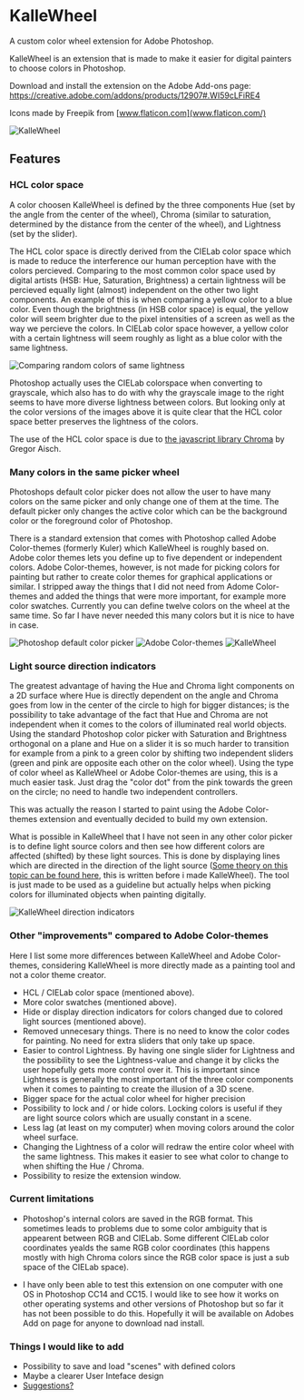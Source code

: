 # KalleWheel
A custom color wheel extension for Adobe Photoshop.

KalleWheel is an extension that is
made to make it easier for digital painters to choose colors in
Photoshop.

Download and install the extension on the Adobe Add-ons page: https://creative.adobe.com/addons/products/12907#.WI59cLFiRE4

Icons made by Freepik from [www.flaticon.com](www.flaticon.com/)

![](doc_images/kallewheel_1.png "KalleWheel")

## Features

### HCL color space

A color choosen KalleWheel is defined by the three components Hue (set by the angle from the center of the wheel), Chroma (similar to saturation, determined by the distance from the center of the wheel), and Lightness (set by the slider).

The HCL color space is directly derived from the CIELab color space which is made to reduce the interference our human perception have with the colors percieved. Comparing to the most common color space used by digital artists (HSB: Hue, Saturation, Brightness) a certain lightness will be percieved equally light (almost) independent on the other two light components. An example of this is when comparing a yellow color to a blue color. Even though the brightness (in HSB color space) is equal, the yellow color will seem brighter due to the pixel intensities of a screen as well as the way we percieve the colors. In CIELab color space however, a yellow color with a certain lightness will seem roughly as light as a blue color with the same lightness.

![](doc_images/random_colors.png "Comparing random colors of same lightness")

Photoshop actually uses the CIELab colorspace when converting to grayscale, which also has to do with why the grayscale image to the right seems to have more diverse lightness between colors. But looking only at the color versions of the images above it is quite clear that the HCL color space better preserves the lightness of the colors. 

The use of the HCL color space is due to [the javascript library Chroma](https://github.com/gka/chroma.js/) by Gregor Aisch.

### Many colors in the same picker wheel

Photoshops default color picker does not allow the user to have many colors on the same picker and only change one of them at the time. The default picker only changes the active color which can be the background color or the foreground color of Photoshop.

There is a standard extension that comes with Photoshop called Adobe Color-themes (formerly Kuler) which KalleWheel is roughly based on. Adobe color themes lets you define up to five dependent or independent colors. Adobe Color-themes, however, is not made for picking colors for painting but rather to create color themes for graphical applications or similar. I stripped away the things that I did not need from Adome Color-themes and added the things that were more important, for example more color swatches. Currently you can define twelve colors on the wheel at the same time. So far I have never needed this many colors but it is nice to have in case.

![](doc_images/swatches1.png "Photoshop default color picker")
![](doc_images/swatches2.png "Adobe Color-themes")
![](doc_images/swatches3.png "KalleWheel")

### Light source direction indicators

The greatest advantage of having the Hue and Chroma light components on a 2D surface where Hue is directly dependent on the angle and Chroma goes from low in the center of the circle to high for bigger distances; is the possibility to take advantage of the fact that Hue and Chroma are not independent when it comes to the colors of illuminated real world objects. Using the standard Photoshop color picker with Saturation and Brightness orthogonal on a plane and Hue on a slider it is so much harder to transition for example from a pink to a green color by shifting two independent sliders (green and pink are opposite each other on the color wheel). Using the type of color wheel as KalleWheel or Adobe Color-themes are using, this is a much easier task. Just drag the "color dot" from the pink towards the green on the circle; no need to handle two independent controllers.

This was actually the reason I started to paint using the Adobe Color-themes extension and eventually decided to build my own extension.

What is possible in KalleWheel that I have not seen in any other color picker is to define light source colors and then see how different colors are affected (shifted) by these light sources. This is done by displaying lines which are directed in the direction of the light source ([Some theory on this topic can be found here](http://kbladin.se/tools/color_changes.php), this is written before i made KalleWheel). The tool is just made to be used as a guideline but actually helps when picking colors for illuminated objects when painting digitally.

![](doc_images/directions.png "KalleWheel direction indicators")

### Other "improvements" compared to Adobe Color-themes

Here I list some more differences between KalleWheel and Adobe Color-themes, considering KalleWheel is more directly made as a painting tool and not a color theme creator.

* HCL / CIELab color space (mentioned above).
* More color swatches (mentioned above).
* Hide or display direction indicators for colors changed due to colored light sources (mentioned above).
* Removed unnecesary things. There is no need to know the color codes for painting. No need for extra sliders that only take up space.
* Easier to control Lightness. By having one single slider for Lightness and the possibility to see the Lightness-value and change it by clicks the user hopefully gets more control over it. This is important since Lightness is generally the most important of the three color components when it comes to painting to create the illusion of a 3D scene.
* Bigger space for the actual color wheel for higher precision
* Possibility to lock and / or hide colors. Locking colors is useful if they are light source colors which are usually constant in a scene.
* Less lag (at least on my computer) when moving colors around the color wheel surface.
* Changing the Lightness of a color will redraw the entire color wheel with the same lightness. This makes it easier to see what color to change to when shifting the Hue / Chroma.
* Possibility to resize the extension window.

### Current limitations

* Photoshop's internal colors are saved in the RGB format. This sometimes leads to problems due to some color ambiguity that is appearent between RGB and CIELab. Some different CIELab color coordinates yealds the same RGB color coordinates (this happens mostly with high Chroma colors since the RGB color space is just a sub space of the CIELab space).

* I have only been able to test this extension on one computer with one OS in Photoshop CC14 and CC15. I would like to see how it works on other operating systems and other versions of Photoshop but so far it has not been possible to do this. Hopefully it will be available on Adobes Add on page for anyone to download nad install.

### Things I would like to add

* Possibility to save and load "scenes" with defined colors
* Maybe a clearer User Inteface design
* [Suggestions?](mailto:kallebladin@gmail.com)
